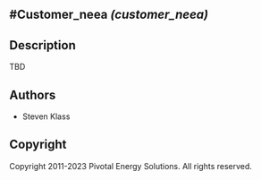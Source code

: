 #Customer_neea *(customer_neea)*
----------------------------

## Description

TBD

## Authors

* Steven Klass

## Copyright

Copyright 2011-2023 Pivotal Energy Solutions.  All rights reserved.
